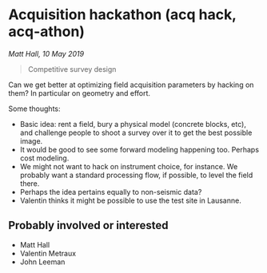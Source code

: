 # Acquisition hackathon (acq hack, acq-athon)

_Matt Hall, 10 May 2019_

> Competitive survey design

Can we get better at optimizing field acquisition parameters by hacking on them? In particular on geometry and effort.

Some thoughts:

* Basic idea: rent a field, bury a physical model (concrete blocks, etc), and challenge people to shoot a survey over it to get the best possible image.
* It would be good to see some forward modeling happening too. Perhaps cost modeling.
* We might not want to hack on instrument choice, for instance. We probably want a standard processing flow, if possible, to level the field there.
* Perhaps the idea pertains equally to non-seismic data?
* Valentin thinks it might be possible to use the test site in Lausanne.


## Probably involved or interested

- Matt Hall
- Valentin Metraux
- John Leeman
